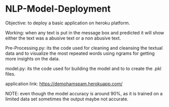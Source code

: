 # NLP-Model-Deployment

Objective: to deploy a basic application on heroku platform.

Working: when any text is put in the message box and predicted it will show either the text was a abusive text or a non abusive text. 

Pre-Processing.py: its the code used for cleaning and cleansing the textual data and to visualize the most repeated words using ngrams for getting more insights on the data.

model.py: its the code used for building the model and to to create the .pkl files.

application link: https://demohamspam.herokuapp.com/

NOTE: even though the model accuracy is around 90%, as it is trained on a limited data set sometimes the output maybe not accurate.
